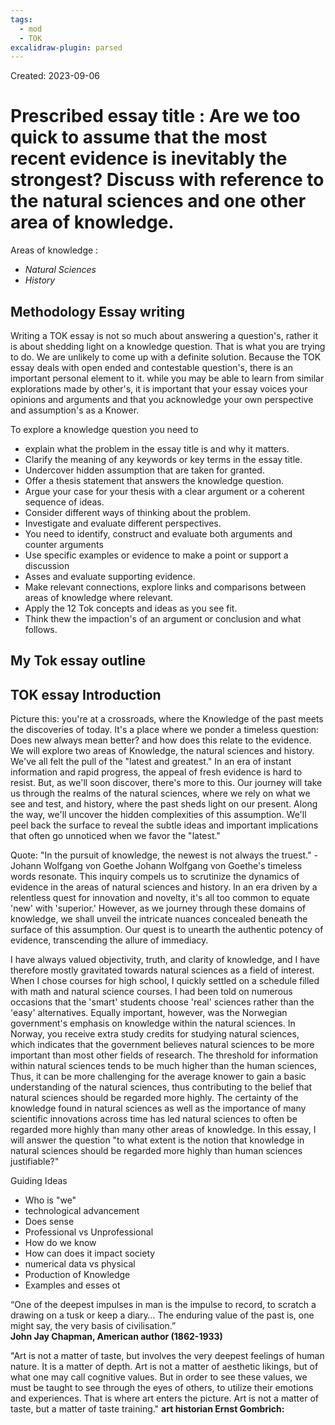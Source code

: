 ```yaml
---
tags:
  - mod
  - TOK
excalidraw-plugin: parsed
---
```

Created: 2023-09-06 

# Prescribed essay title : **Are we too quick to assume that the most recent evidence is inevitably the strongest? Discuss with reference to the natural sciences and one other area of knowledge.** 

Areas of knowledge :
- *Natural Sciences*
- *History* 
## Methodology Essay writing

Writing a TOK essay is not so much about answering a question's, rather it is about shedding light on a knowledge question. That is what you are trying to do. We are unlikely to come up with a definite solution.
Because the TOK essay deals with open ended and contestable question's, there is an important personal element to it. while you may be able to learn from similar explorations made by other's, it is important that your essay voices your opinions and arguments and that you acknowledge your own perspective and assumption's as a Knower.

To explore a knowledge question you need to 
- explain what the problem in the essay title is and why it matters.
- Clarify the meaning of any keywords or key terms in the essay title. 
- Undercover hidden assumption that are taken for granted.
- Offer a thesis statement that answers the knowledge question.
- Argue your case for your thesis with a clear argument or a coherent sequence of ideas.
- Consider different ways of thinking about the problem.
- Investigate and evaluate different perspectives.
- You need to identify, construct and evaluate both arguments and counter arguments 
- Use specific examples or evidence to make a point or support a discussion
- Asses and evaluate supporting evidence.
- Make relevant connections, explore links and comparisons between areas of knowledge where relevant.
- Apply the 12 Tok concepts and ideas as you see fit.
- Think thew the impaction's of an argument or conclusion and what follows.

## My Tok essay outline


## TOK essay Introduction
Picture this: you're at a crossroads, where the Knowledge of the past meets the discoveries of today. It's a place where we ponder a timeless question: Does new always mean better? and how does this relate to the evidence. We will explore two areas of Knowledge, the natural sciences and history.
We've all felt the pull of the "latest and greatest." In an era of instant information and rapid progress, the appeal of fresh evidence is hard to resist. But, as we'll soon discover, there's more to this.
Our journey will take us through the realms of the natural sciences, where we rely on what we see and test, and history, where the past sheds light on our present. Along the way, we'll uncover the hidden complexities of this assumption. We'll peel back the surface to reveal the subtle ideas and important implications that often go unnoticed when we favor the "latest."

Quote: "In the pursuit of knowledge, the newest is not always the truest." - Johann Wolfgang von Goethe
Johann Wolfgang von Goethe's timeless words resonate. This inquiry compels us to scrutinize the dynamics of evidence in the areas of natural sciences and history. In an era driven by a relentless quest for innovation and novelty, it's all too common to equate 'new' with 'superior.' However, as we journey through these domains of knowledge, we shall unveil the intricate nuances concealed beneath the surface of this assumption. Our quest is to unearth the authentic potency of evidence, transcending the allure of immediacy.

I have always valued objectivity, truth, and clarity of knowledge, and I have therefore mostly
gravitated towards natural sciences as a field of interest. When I chose courses for high school, I quickly settled on a schedule filled with math and natural science courses. I had been told on numerous occasions that the 'smart' students choose 'real' sciences rather than the 'easy' alternatives. Equally important, however, was the Norwegian government's emphasis on knowledge within the natural sciences. In Norway, you receive extra study credits for studying natural sciences, which indicates that the government believes natural sciences to be more important than most other fields of research. The threshold for information within natural sciences tends to be much higher than the human sciences, Thus, it can be more challenging for the average knower to gain a basic understanding of the natural sciences, thus contributing to the belief that natural sciences should be regarded more highly. The certainty of the knowledge found in natural sciences as well as the importance of many scientific innovations across time has led natural sciences to often be regarded more highly than many other areas of knowledge. In this essay, I will answer the question "to what extent is the notion that knowledge in natural sciences should be regarded more highly than human sciences justifiable?"

Guiding Ideas
 - Who is "we"
 - technological advancement 
 - Does sense  
 - Professional vs Unprofessional
 - How do we know
 - How can does it impact society
 - numerical data vs physical
 - Production of Knowledge
 - Examples and esses ot


“One of the deepest impulses in man is the impulse to record, to scratch a drawing on a tusk or keep a diary… The enduring value of the past is, one might say, the very basis of civilisation.”  
**John Jay Chapman, American author (1862-1933)**

"Art is not a matter of taste, but involves the very deepest feelings of human nature. It is a matter of depth. Art is not a matter of aesthetic likings, but of what one may call cognitive values. But in order to see these values, we must be taught to see through the eyes of others, to utilize their emotions and experiences. That is where art enters the picture. Art is not a matter of taste, but a matter of taste training."
**art historian Ernst Gombrich:**